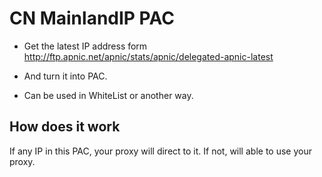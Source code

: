 # CN MainlandIP PAC
- Get the latest IP address form http://ftp.apnic.net/apnic/stats/apnic/delegated-apnic-latest

- And turn it into PAC.

- Can be used in WhiteList or another way.

## How does it work
If any IP in this PAC, your proxy will direct to it.
If not, will able to use your proxy.
